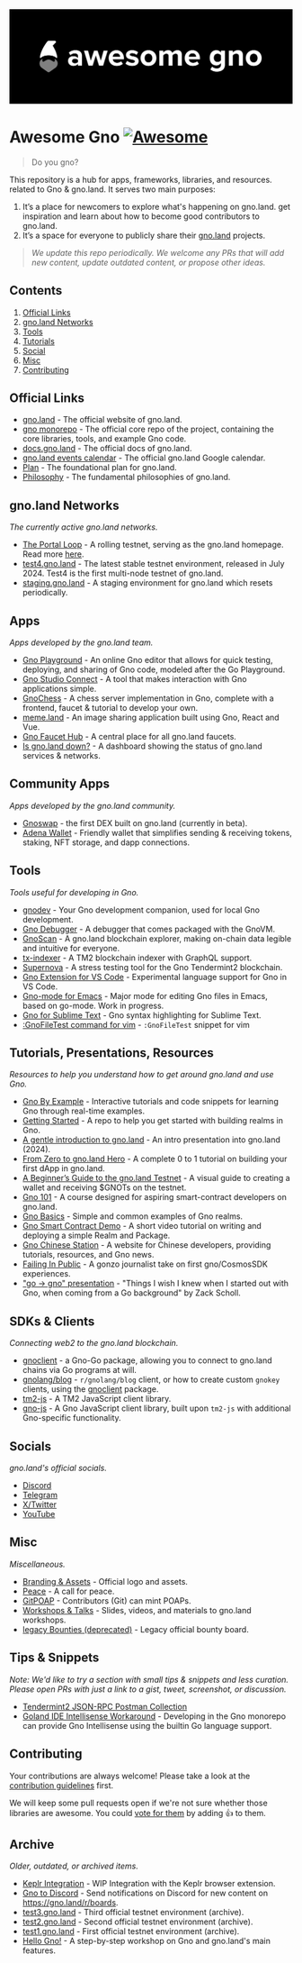 <div align="center">
	<img src="./banner.png" />
</div>

# Awesome Gno [![Awesome](https://cdn.rawgit.com/sindresorhus/awesome/d7305f38d29fed78fa85652e3a63e154dd8e8829/media/badge.svg)](https://github.com/sindresorhus/awesome)

> Do you gno?

This repository is a hub for apps, frameworks, libraries, and resources.
related to Gno & gno.land. It serves two main purposes:

1. It’s a place for newcomers to explore what's happening on gno.land.
get inspiration and learn about how to become good contributors to gno.land.
2. It’s a space for everyone to publicly share their [gno.land](https://gno.land) projects.

> _We update this repo periodically. We welcome any PRs that will
add new content, update outdated content, or propose other ideas._ 

## Contents

1. [Official Links](#official-links)
2. [gno.land Networks](#gnoland-networks)
3. [Tools](#tools)
4. [Tutorials](#tutorials-presentations-resources)
5. [Social](#socials)
6. [Misc](#misc)
7. [Contributing](#contributing)

## Official Links

- [gno.land](https://gno.land/) - The official website of gno.land.
- [gno monorepo](https://github.com/gnolang/gno) - The official core repo of the project, containing the core libraries, tools, and example Gno code.
- [docs.gno.land](https://docs.gno.land) - The official docs of gno.land.
- [gno.land events calendar](https://gno.link/calendar) - The official gno.land Google calendar.
- [Plan](https://github.com/gnolang/gno/blob/master/PLAN.md) - The foundational plan for gno.land.
- [Philosophy](https://github.com/gnolang/gno/blob/master/PHILOSOPHY.md) - The fundamental philosophies of gno.land.

## gno.land Networks

_The currently active gno.land networks._

- [The Portal Loop](https://gno.land/) - A rolling testnet, serving as the gno.land homepage. Read more [here](https://docs.gno.land/concepts/portal-loop).
- [test4.gno.land](https://test4.gno.land/) - The latest stable testnet environment, released in July 2024. Test4 is the first multi-node testnet of gno.land.
- [staging.gno.land](https://staging.gno.land/) - A staging environment for gno.land which resets periodically.

## Apps

_Apps developed by the gno.land team._

- [Gno Playground](https://play.gno.land/) - An online Gno editor that allows for quick testing, deploying, and sharing of Gno code, modeled after the Go Playground.
- [Gno Studio Connect](https://gno.studio/connect) - A tool that makes interaction with Gno applications simple.
- [GnoChess](https://github.com/gnolang/gnochess) - A chess server implementation in Gno, complete with a frontend, faucet & tutorial to develop your own.
- [meme.land](https://github.com/gnolang/memeland) - An image sharing application built using Gno, React and Vue.
- [Gno Faucet Hub](https://faucet.gno.land) - A central place for all gno.land faucets.
- [Is gno.land down?](https://status.gnoteam.com) - A dashboard showing the status of gno.land services & networks.

## Community Apps

_Apps developed by the gno.land community._

- [Gnoswap](https://github.com/gnoswap-labs/gnoswap) - the first DEX built on gno.land (currently in beta).
- [Adena Wallet](https://adena.app/) - Friendly wallet that simplifies sending & receiving tokens, staking, NFT storage, and dapp connections.

## Tools

_Tools useful for developing in Gno._

- [gnodev](https://github.com/gnolang/gno/tree/master/contribs/gnodev) - Your Gno development companion, used for local Gno development.
- [Gno Debugger](https://gno.land/r/gnoland/blog:p/gno-debugger) - A debugger that comes packaged with the GnoVM.
- [GnoScan](http://gnoscan.io/) - A gno.land blockchain explorer, making on-chain data legible and intuitive for everyone.
- [tx-indexer](https://github.com/gnolang/tx-indexer) - A TM2 blockchain indexer with GraphQL support.
- [Supernova](https://github.com/gnolang/supernova) - A stress testing tool for the Gno Tendermint2 blockchain.
- [Gno Extension for VS Code](https://marketplace.visualstudio.com/items?itemName=harry-hov.gno) - Experimental language support for Gno in VS Code.
- [Gno-mode for Emacs](https://gist.github.com/gfanton/6e233656dfeabd7a46f21f7507b6b311) - Major mode for editing Gno files in Emacs, based on go-mode. Work in progress.
- [Gno for Sublime Text](https://github.com/jdkato/gno-sublime-text) - Gno syntax highlighting for Sublime Text.
- [:GnoFileTest command for vim](https://gist.github.com/grepsuzette/66f5cfaccc1a919c67f52bd7b31a3b09) - `:GnoFileTest` snippet for vim

## Tutorials, Presentations, Resources

_Resources to help you understand how to get around gno.land and use Gno._

- [Gno By Example](https://gno-by-example.com) - Interactive tutorials and code snippets for learning Gno through real-time examples.
- [Getting Started](https://github.com/gnolang/getting-started) - A repo to help you get started with building realms in Gno.
- [A gentle introduction to gno.land](https://www.youtube.com/watch?v=hTGeG0z09NU&t=135s) - An intro presentation into gno.land (2024).
- [From Zero to gno.land Hero](https://github.com/leohhhn/gno-fzgh/blob/main/README.md) - A complete 0 to 1 tutorial on building your first dApp in gno.land.
- [A Beginner’s Guide to the gno.land Testnet](https://medium.com/@onbloc/a-beginners-guide-to-the-gnoland-testnet-6fdc693a48f4) - A visual guide to creating a wallet and receiving $GNOTs on the testnet.
- [Gno 101](https://github.com/onbloc/gnolang-101) - A course designed for aspiring smart-contract developers on gno.land.
- [Gno Basics](https://github.com/moul/gno-basics) - Simple and common examples of Gno realms.
- [Gno Smart Contract Demo](https://www.youtube.com/watch?v=-BlnEXCs0eI) - A short video tutorial on writing and deploying a simple Realm and Package.
- [Gno Chinese Station](https://www.gnoland.cn) - A website for Chinese developers, providing tutorials, resources, and Gno news.
- [Failing In Public](https://proggr.hashnode.dev/gnoland-initial-experience-gonzo-take-on-failing-in-public) - A gonzo journalist take on first gno/CosmosSDK experiences.
- ["go -> gno" presentation](https://github.com/gnolang/workshops/tree/main/presentations/2023-06-26--go-to-gno--schollz) - "Things I wish I knew when I started out with Gno, when coming from a Go background" by Zack Scholl.

## SDKs & Clients

_Connecting web2 to the gno.land blockchain._

- [gnoclient](https://github.com/gnolang/gno/tree/master/gno.land/pkg/gnoclient) - a Gno-Go package, allowing you to connect to gno.land chains via Go programs at will.
- [gnolang/blog](https://github.com/gnolang/blog/tree/main/cmd/gnoblog-cli) - `r/gnolang/blog` client, or how to create custom `gnokey` clients, using the [gnoclient](https://github.com/gnolang/gno/tree/master/gno.land/pkg/gnoclient) package.
- [tm2-js](https://github.com/gnolang/tm2-js) - A TM2 JavaScript client library.
- [gno-js](https://github.com/gnolang/gno-js) - A Gno JavaScript client library, built upon `tm2-js` with additional Gno-specific functionality.

## Socials

_gno.land's official socials._

- [Discord](https://discord.gg/3YbdqVP8Tb)
- [Telegram](https://t.me/gnoland)
- [X/Twitter](https://x.com/_gnoland)
- [YouTube](https://www.youtube.com/@_gnoland)

## Misc

_Miscellaneous._

- [Branding & Assets](https://github.com/gnolang/branding) - Official logo and assets.
- [Peace](https://gno.land/r/gnoland/blog:p/peace) - A call for peace.
- [GitPOAP](https://www.gitpoap.io/gh/gnolang) - Contributors (Git) can mint POAPs.
- [Workshops & Talks](https://github.com/gnolang/workshops) - Slides, videos, and materials to gno.land workshops.
- [legacy Bounties (deprecated)](https://github.com/gnolang/bounties) - Legacy official bounty board.

## Tips & Snippets

_Note: We'd like to try a section with small tips & snippets and less curation. Please open PRs with just a link to a gist, tweet, screenshot, or discussion._

- [Tendermint2 JSON-RPC Postman Collection](https://gist.github.com/zivkovicmilos/d7b98103f0611ac3b26202a29cee02c4)
- [Goland IDE Intellisense Workaround](https://x.com/leohhhn/status/1836740567541367157) - Developing in the Gno monorepo can provide Gno Intellisense using the builtin Go language support.

## Contributing

Your contributions are always welcome! Please take a look at the 
[contribution guidelines](https://github.com/gnolang/awesome-gno/blob/master/CONTRIBUTING.md) first.

We will keep some pull requests open if we're not sure whether those libraries 
are awesome. You could [vote for them](https://github.com/gnolang/awesome-gno/pulls) by adding :+1: to them.

## Archive

_Older, outdated, or archived items._ 

- [Keplr Integration](https://github.com/gnolang/gno/pull/154) - WIP Integration with the Keplr browser extension.
- [Gno to Discord](https://github.com/PoCInnovation/PoCLab) - Send notifications on Discord for new content on https://gno.land/r/boards.
- [test3.gno.land](https://test3.gno.land/) - Third official testnet environment (archive).
- [test2.gno.land](https://test2.gno.land/) - Second official testnet environment (archive).
- [test1.gno.land](https://test1.gno.land/) - First official testnet environment (archive).
- [Hello Gno!](https://github.com/xplrz/gnoland-workshop) - A step-by-step workshop on Gno and gno.land's main features.
